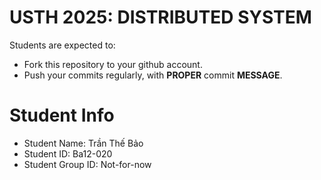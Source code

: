 USTH 2025: DISTRIBUTED SYSTEM
=====================================================

Students are expected to:
* Fork this repository to your github account.
* Push your commits regularly, with **PROPER** commit **MESSAGE**.


Student Info
=========================

* Student Name: Trần Thế Bảo
* Student ID: Ba12-020
* Student Group ID: Not-for-now
